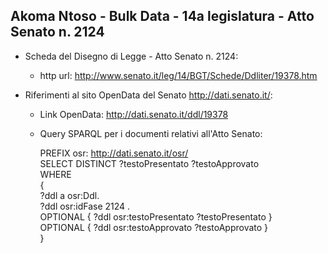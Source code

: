 ## Akoma Ntoso - Bulk Data - 14a legislatura - Atto Senato n. 2124 ##

* Scheda del Disegno di Legge - Atto Senato n. 2124:
	* http url: http://www.senato.it/leg/14/BGT/Schede/Ddliter/19378.htm

* Riferimenti al sito OpenData del Senato http://dati.senato.it/:
	* Link OpenData: http://dati.senato.it/ddl/19378
	* Query SPARQL per i documenti relativi all'Atto Senato:

        PREFIX osr: <http://dati.senato.it/osr/>  
		SELECT DISTINCT ?testoPresentato ?testoApprovato  
		WHERE  
		{  
		    ?ddl a osr:Ddl.  
		    ?ddl osr:idFase 2124 .  
		    OPTIONAL { ?ddl osr:testoPresentato ?testoPresentato }  
		    OPTIONAL { ?ddl osr:testoApprovato ?testoApprovato }  
		}
		